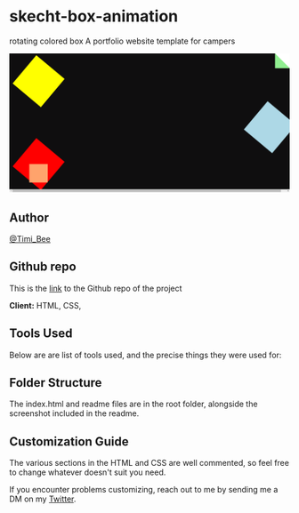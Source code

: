 # skecht-box-animation
rotating colored box
A portfolio website template for campers

![Timi-Busayo](color-box.png.png)

## Author

[@Timi_Bee](https://www.twitter.com/Timi_Bee)

## Github repo

This is the [link](https://github.com/TimiBee/skecht-box-animation) to the Github repo of the project


**Client:** HTML, CSS, 

## Tools Used

Below are are list of tools used, and the precise things they were used for:


## Folder Structure

The index.html and readme files are in the root folder, alongside the screenshot included in the readme.



## Customization Guide

The various sections in the HTML and CSS are well commented, so feel free to change whatever doesn't suit you need.



If you encounter problems customizing, reach out to me by sending me a DM on my [Twitter](https://www.twitter.com/Timi_Bee).


